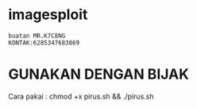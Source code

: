 # imagesploit
```
buatan MR.K7C8NG
KONTAK:6285347683869
```
# GUNAKAN DENGAN BIJAK
Cara pakai : chmod +x pirus.sh &amp;&amp; ./pirus.sh
